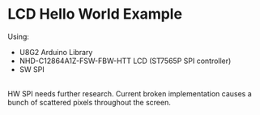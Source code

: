 # LCD Hello World Example
Using:
- U8G2 Arduino Library
- NHD-C12864A1Z-FSW-FBW-HTT LCD (ST7565P SPI controller)
- SW SPI
<br/>
HW SPI needs further research. Current broken implementation causes a bunch of scattered pixels throughout the screen.
<br/>


